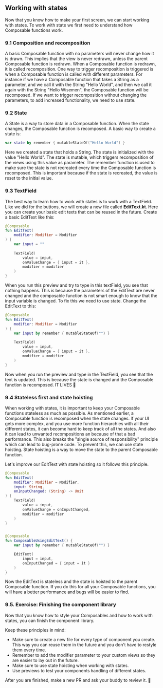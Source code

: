 ## Working with states


Now that you know how to make your first screen, we can start working with states. To work with state we first need to understand how Composable functions work.

### 9.1 Composition and recomposition
A basic Composable function with no parameters will never change how it is drawn. This implies that the view is never redrawn, unless the parent Composable function is redrawn.
When a Composable function is redrawn, it is called recomposition. One way to trigger recomposition is triggered is when a Composable function is called with different parameters. 
For instance if we have a Composable function that takes a String as a parameter, and we call it with the String "Hello World", and then we call it again with the String "Hello Wisemen", the Composable function will be recomposed.
If we want to trigger recomposition without changing the parameters, to add increased functionality, we need to use state.

### 9.2 State
A State is a way to store data in a Composable function. When the state changes, the Composable function is recomposed. A basic way to create a state is:

```kotlin
var state by remember { mutableStateOf("Hello World") }
```

Here we created a state that holds a String. The state is initialized with the value "Hello World". The state is mutable, which triggers recomposition of the views using this value as parameter.
The remember function is used to make sure the state is not recreated every time the Composable function is recomposed. This is important because if the state is recreated, the value is reset to the initial value.

### 9.3 TextField
The best way to learn how to work with states is to work with a TextField. Like we did for the buttons, we will create a new file called **EditText.kt**. Here you can create your basic edit texts that can be reused in the future.
Create a basic EditText like this:

```kotlin
@Composable
fun EditText(
    modifier: Modifier = Modifier
) {
    var input = ""
    
    TextField(
        value = input,
        onValueChange = { input = it },
        modifier = modifier
    )
}
```

When you run this preview and try to type in this textField, you see that nothing happens. This is because the parameters of the EditText are never changed and the composable function is not smart enough to know that the input variable is changed.
To fix this we need to use state. Change the EditText to this:

```kotlin
@Composable
fun EditText(
    modifier: Modifier = Modifier
) {
    var input by remember { mutableStateOf("") }
    
    TextField(
        value = input,
        onValueChange = { input = it },
        modifier = modifier
    )
}
```

Now when you run the preview and type in the TextField, you see that the text is updated. This is because the state is changed and the Composable function is recomposed. IT LIVES 🎉

### 9.4 Stateless first and state hoisting
When working with states, it is important to keep your Composable functions stateless as much as possible. As mentioned earlier, a Composable function is recomposed when the state changes. 
If your UI gets more complex, and you use more function hierarchies with all their different states, it can become hard to keep track of all the states. And also it can lead to unwanted recompositions an because of that a bad performance. 
This also breaks the "single source of responsibility" principle which can lead to bug-prone code. 
To prevent this, we can use state hoisting. State hoisting is a way to move the state to the parent Composable function.

Let's improve our EditText with state hoisting so it follows this principle.

```kotlin
@Composable
fun EditText(
    modifier: Modifier = Modifier,
    input: String,
    onInputChanged: (String) -> Unit
) {
    TextField(
        value = input,
        onValueChange = onInputChanged,
        modifier = modifier
    )
}


@Composable
fun ComposableUsingEditText() {
    var input by remember { mutableStateOf("") }

    EditText(
        input = input,
        onInputChanged = { input = it }
    )
}
```

Now the EditText is stateless and the state is hoisted to the parent Composable function. 
If you do this for all your Composable functions, you will have a better performance and bugs will be easier to find.

### 9.5. Exercise: Finishing the component library
Now that you know how to style your Composables and how to work with states, you can finish the component library.

Keep these principles in mind:
- Make sure to create a new file for every type of component you create. This way you can reuse them in the future and you don't have to restyle them every time.
- Remember to add the modifier parameter to your custom views so they are easier to lay out in the future.
- Make sure to use state hoisting when working with states.
- Use previews to test your components handling of different states.

After you are finished, make a new PR and ask your buddy to review it. 🚀